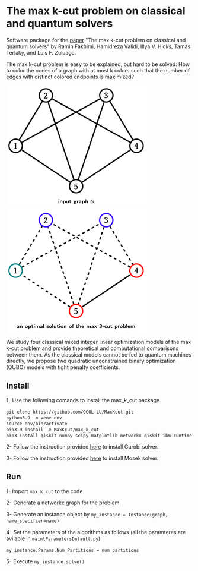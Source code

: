 # The max k-cut problem on classical and quantum solvers

Software package for the [paper](http://www.optimization-online.org/DB_HTML/2022/03/8847.html) "The max k-cut problem on classical and quantum solvers" by Ramin Fakhimi, Hamidreza Validi, Illya V. Hicks, Tamas Terlaky, and Luis F. Zuluaga.

The max k-cut problem is easy to be explained, but hard to be solved: How to color the nodes of a graph with at most k colors such that the number of edges with distinct colored endpoints is maximized?

![Figure 1](readme_images/input_graph.png?raw=true "Input graph")
![Figure 2](readme_images/solution_max_3-cut.png?raw=true "An optimal solution for the max 3-cut problem")

We study four classical mixed integer linear optimization models of the max k-cut problem and provide theoretical and computational comparisons between them. As the classical models cannot be fed to quantum machines directly, we propose two quadratic unconstrained binary optimization (QUBO) models with tight penalty coefficients. 


## Install

1- Use the following comands to install the max_k_cut package

```
git clone https://github.com/QCOL-LU/MaxKcut.git
python3.9 -m venv env
source env/bin/activate
pip3.9 install -e MaxKcut/max_k_cut
pip3 install qiskit numpy scipy matplotlib networkx qiskit-ibm-runtime
```

2- Follow the instruction provided [here](https://support.gurobi.com/hc/en-us/articles/360044290292-How-do-I-install-Gurobi-for-Python-) to install Gurobi solver.

3- Follow the instruction provided [here](https://docs.mosek.com/latest/install/installation.html) to install Mosek solver.

## Run

1- Import ```max_k_cut``` to the code

2- Generate a networkx graph for the problem

3- Generate an instance object by ```my_instance = Instance(graph, name_specifier=name)```

4- Set the parameters of the algorithms as follows (all the paramteres are avilable in ```main\ParametersDefault.py```)

```my_instance.Params.Num_Partitions = num_partitions```

5- Execute ```my_instance.solve()```

